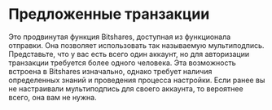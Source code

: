 # Предложенные транзакции

Это продвинутая функция Bitshares, доступная из функционала отправки. Она позволяет использовать так называемую мультиподпись. Представьте, что у вас есть всего один аккаунт, но для авторизации транзакции требуется более одного человека. Эта возможность встроена в Bitshares изначально, однако требует наличия определенных знаний и проведения процесса настройки. Если ранее вы не настраивали мультиподпись для своего аккаунта, то вероятнее всего, она вам не нужна.